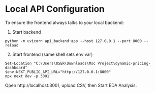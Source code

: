 # Local API Configuration

To ensure the frontend always talks to your local backend:

1) Start backend
```
python -m uvicorn api_backend:app --host 127.0.0.1 --port 8000 --reload
```

2) Start frontend (same shell sets env var)
```
Set-Location "C:\Users\USER\Downloads\Msc Project\dynamic-pricing-dashboard"
$env:NEXT_PUBLIC_API_URL="http://127.0.0.1:8000"
npx next dev -p 3001
```

Open http://localhost:3001, upload CSV, then Start EDA Analysis.


